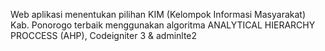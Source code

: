 Web aplikasi menentukan pilihan KIM (Kelompok Informasi Masyarakat) Kab. Ponorogo terbaik menggunakan algoritma ANALYTICAL HIERARCHY PROCCESS (AHP), Codeigniter 3 & adminlte2